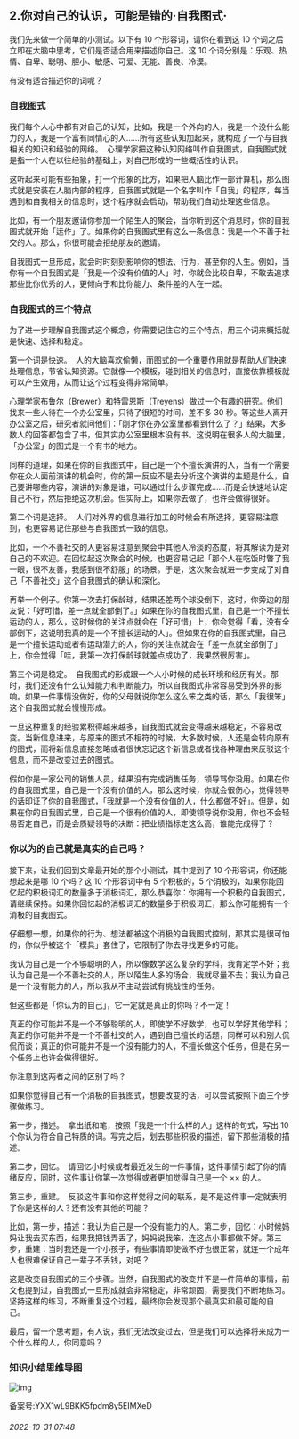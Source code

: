 ## 2.你对自己的认识，可能是错的·自我图式·
我们先来做一个简单的小测试。以下有 10 个形容词，请你在看到这 10 个词之后立即在大脑中思考，它们是否适合用来描述你自己。这 10 个词分别是：乐观、热情、自卑、聪明、胆小、敏感、可爱、无能、善良、冷漠。 


有没有适合描述你的词呢？ 


### 自我图式


我们每个人心中都有对自己的认知，比如，我是一个外向的人，我是一个没什么能力的人，我是一个富有同情心的人……所有这些认知加起来，就构成了一个与自我相关的知识和经验的网络。  心理学家把这种认知网络叫作自我图式，自我图式就是指一个人在以往经验的基础上，对自己形成的一些概括性的认识。  


这听起来可能有些抽象，打一个形象的比方，如果把人脑比作一部计算机，那么图式就是安装在人脑内部的程序，自我图式就是一个名字叫作「自我」的程序，每当遇到和自我相关的信息时，这个程序就会启动，帮助我们自动处理这些信息。 


比如，有一个朋友邀请你参加一个陌生人的聚会，当你听到这个消息时，你的自我图式就开始「运作」了。如果你的自我图式里有这么一条信息：我是一个不善于社交的人。那么，你很可能会拒绝朋友的邀请。 


自我图式一旦形成，就会时时刻刻影响你的想法、行为，甚至你的人生。例如，当你有一个自我图式是「我是一个没有价值的人」时，你就会比较自卑，不敢去追求那些比你优秀的人，更倾向于和比你能力、条件差的人在一起。 


### 自我图式的三个特点


为了进一步理解自我图式这个概念，你需要记住它的三个特点，用三个词来概括就是快速、选择和稳定。 


第一个词是快速。  人的大脑喜欢偷懒，而图式的一个重要作用就是帮助人们快速处理信息，节省认知资源。它就像一个模板，碰到相关的信息时，直接依靠模板就可以产生效用，从而让这个过程变得非常简单。 


心理学家布鲁尔（Brewer）和特雷恩斯（Treyens）做过一个有趣的研究。他们找来一些人待在一个办公室里，只待了很短的时间，差不多 30 秒。等这些人离开办公室之后，研究者就问他们：「刚才你在办公室里都看到什么了？」结果，大多数人的回答都包含了书，但其实办公室里根本没有书。这说明在很多人的大脑里，「办公室」的图式是一个有书的地方。 


同样的道理，如果在你的自我图式中，自己是一个不擅长演讲的人，当有一个需要你在众人面前演讲的机会时，你的第一反应不是去分析这个演讲的主题是什么，自己要讲哪些内容，演讲的对象是谁，可以通过什么步骤完成……而是会快速地认定自己不行，然后拒绝这次机会。但实际上，如果你去做了，也许会做得很好。 


第二个词是选择。  人们对外界的信息进行加工的时候会有所选择，更容易注意到，也更容易记住那些与自我图式一致的信息。 


比如，一个不善社交的人更容易注意到聚会中其他人冷淡的态度，将其解读为是对自己的不欢迎。在回忆起这次聚会的时候，也更容易记起「那个人在吃饭时瞥了我一眼，很不友善，我感到很不舒服」的场景。于是，这次聚会就进一步变成了对自己「不善社交」这个自我图式的确认和深化。 


再举一个例子。你第一次去打保龄球，结果还差两个球没倒下，这时，你旁边的朋友说：「好可惜，差一点就全部倒了。」如果在你的自我图式里，自己是一个不擅长运动的人，那么，这时候你的关注点就会在「好可惜」上，你会觉得「看，没有全部倒下，这说明我真的是一个不擅长运动的人」。但如果在你的自我图式里，自己是一个擅长运动或者有运动潜力的人，你的关注点就会在「差一点就全部倒了」上，你会觉得「哇，我第一次打保龄球就差点成功了，我果然很厉害」。 


第三个词是稳定。  自我图式的形成跟一个人小时候的成长环境和经历有关。那时，我们还没有什么认知能力和判断能力，所以自我图式非常容易受到外界的影响。如果一件事情没做好，你的父母就说你怎么这么笨之类的话，那么「我很笨」这个自我图式就会慢慢形成。 


一旦这种重复的经验累积得越来越多，自我图式就会变得越来越稳定，不容易改变。当新信息进来，与原来的图式不相符的时候，大多数时候，人还是会转向原有的图式，而将新信息直接忽略或者很快忘记这个新信息或者找各种理由来反驳这个信息，而不是改变过去的图式。 


假如你是一家公司的销售人员，结果没有完成销售任务，领导骂你没用。如果在你的自我图式里，自己是一个没有价值的人，那么这时候，你就会很伤心，觉得领导的话印证了你的自我图式，「我就是一个没有价值的人，什么都做不好」。但是，如果在你的自我图式里，自己是一个很有价值的人，即使领导说你没用，你也不会轻易否定自己，而是会质疑领导的决断：把业绩指标定这么高，谁能完成得了？ 


### 你以为的自己就是真实的自己吗？


接下来，让我们回到文章最开始的那个小测试，其中提到了 10 个形容词，你还能想起来是哪 10 个吗？这 10 个形容词中有 5 个积极的，5 个消极的，如果你能回忆起的积极词汇的数量多于消极词汇，那么恭喜你：你拥有一个积极的自我图式，请继续保持。如果你回忆起的消极词汇的数量多于积极词汇，那么你可能拥有一个消极的自我图式。 


仔细想一想，如果你的行为、想法都被这个消极的自我图式控制，那其实是很可怕的，你似乎被这个「模具」套住了，它限制了你去寻找更多的可能。 


我认为自己是一个不够聪明的人，所以像数学这么复杂的学科，我肯定学不好；我认为自己是一个不善社交的人，所以陌生人多的场合，我就尽量不去；我认为自己是一个没有能力的人，所以我从不主动尝试有挑战性的任务。 


但这些都是「你认为的自己」，它一定就是真正的你吗？不一定！ 


真正的你可能并不是一个不够聪明的人，即使学不好数学，也可以学好其他学科；真正的你可能并不是一个不善社交的人，遇到自己擅长的话题，同样可以和别人侃侃而谈；真正的你可能并不是一个没有能力的人，不擅长做这个任务，但是在另一个任务上也许会做得很好。 


你注意到这两者之间的区别了吗？ 


如果你觉得自己有一个消极的自我图式，想要改变的话，可以尝试按照下面三个步骤做练习。 


第一步，描述。  拿出纸和笔，按照「我是一个什么样的人」这样的句式，写出 10 个你认为符合自己特质的词。写完之后，划去那些积极的描述，留下那些消极的描述。 


第二步，回忆。  请回忆小时候或者最近发生的一件事情，这件事情引起了你的情绪反应，同时，这件事让你第一次觉得或者更加觉得自己是一个 ×× 的人。 


第三步，重建。  反驳这件事和你这样觉得之间的联系，是不是这件事一定就表明了你是这样的人？还有没有其他的可能？ 


比如，第一步，描述：我认为自己是一个没有能力的人。第二步，回忆：小时候妈妈让我去买东西，结果我把钱弄丢了，妈妈说我笨，连这点小事都做不好。第三步，重建：当时我还是一个小孩子，有些事情即使做不好也很正常，就连一个成年人也很难保证自己一辈子不丢钱，对吧？ 


这是改变自我图式的三个步骤。当然，自我图式的改变并不是一件简单的事情，前文也提到过，自我图式一旦形成就会非常稳定，非常顽固，需要我们不断地练习。坚持这样的练习，不断重复这个过程，最终你会发现那个最真实和最可能的自己。 


最后，留一个思考题，有人说，我们无法改变过去，但是我们可以选择将来成为一个什么样的人，你同意吗？ 


### 知识小结思维导图


  



![img](https://pic4.zhimg.com/v2-2796bf444e265ed72b02e2e70a8069ae.webp)

  



备案号:YXX1wL9BKK5fpdm8y5EIMXeD


###### 2022-10-31 07:48

